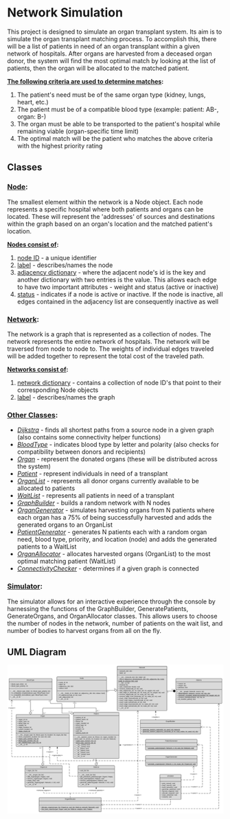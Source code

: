 # Network Simulation

This project is designed to simulate an organ transplant system. Its aim is to simulate the organ transplant matching process. To accomplish this, there will be a list of patients in need of an organ transplant within a given network of hospitals. After organs are harvested from a deceased organ donor, the system will find the most optimal match by looking at the list of patients, then the organ will be allocated to the matched patient. 

**<ins>The following criteria are used to determine matches</ins>:**
1. The patient's need must be of the same organ type (kidney, lungs, heart, etc.)
2. The patient must be of a compatible blood type (example: patient: AB-, organ: B-)
3. The organ must be able to be transported to the patient's hospital while remaining viable (organ-specific time limit)
4. The optimal match will be the patient who matches the above criteria with the highest priority rating

## Classes

### <ins>Node</ins>:
The smallest element within the network is a Node object. Each node represents a specific hospital where both patients and organs can be located. These will represent the 'addresses' of sources and destinations within the graph based on an organ's location and the matched patient's location.

**<ins>Nodes consist of</ins>:**
1. <ins>node ID</ins> - a unique identifier
2. <ins>label</ins> - describes/names the node
3. <ins>adjacency dictionary</ins> - where the adjacent node's id is the key and another dictionary with two entries is the value. This allows each edge to have two important attributes - weight and status (active or inactive)
4. <ins>status</ins> - indicates if a node is active or inactive. If the node is inactive, all edges contained in the adjacency list are consequently inactive as well

### <ins>Network</ins>:
The network is a graph that is represented as a collection of nodes. The network represents the entire network of hospitals. The network will be traversed from node to node to. The weights of individual edges traveled will be added together to represent the total cost of the traveled path.

**<ins>Networks consist of</ins>:**
1. <ins>network dictionary</ins> - contains a collection of node ID's that point to their corresponding Node objects
2. <ins>label</ins> - describes/names the graph

### <ins>Other Classes</ins>:
- <ins>*Dijkstra*</ins> - finds all shortest paths from a source node in a given graph (also contains some connectivity helper functions)
- <ins>*BloodType*</ins> - indicates blood type by letter and polarity (also checks for compatibility between donors and recipients)
- <ins>*Organ*</ins> - represent the donated organs (these will be distributed across the system)
- <ins>*Patient*</ins> - represent individuals in need of a transplant
- <ins>*OrganList*</ins> - represents all donor organs currently available to be allocated to patients
- <ins>*WaitList*</ins> - represents all patients in need of a transplant
- <ins>*GraphBuilder*</ins> - builds a random network with N nodes
- <ins>*OrganGenerator*</ins> - simulates harvesting organs from N patients where each organ has a 75% of being successfully harvested and adds the generated organs to an OrganList
- <ins>*PatientGenerator*</ins> - generates N patients each with a random organ need, blood type, priority, and location (node) and adds the generated patients to a WaitList
- <ins>*OrganAllocator*</ins> - allocates harvested organs (OrganList) to the most optimal matching patient (WaitList)
- <ins>*ConnectivityChecker*</ins> - determines if a given graph is connected 

### <ins>Simulator</ins>: 
The simulator allows for an interactive experience through the console by harnessing the functions of the GraphBuilder, GeneratePatients, GenerateOrgans, and OrganAllocator classes. This allows users to choose the number of nodes in the network, number of patients on the wait list, and number of bodies to harvest organs from all on the fly.

## UML Diagram
![alt text](https://github.com/zspatter/network-simulation/blob/master/UML.png)

